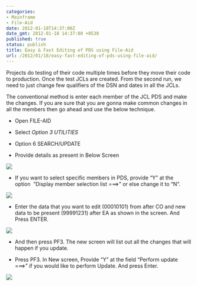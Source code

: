 ```yaml
---
categories:
- Mainframe
- File-Aid
date: 2012-01-18T14:37:00Z
date_gmt: 2012-01-18 14:37:00 +0530
published: true
status: publish
title: Easy & Fast Editing of PDS using File-Aid
url: /2012/01/18/easy-fast-editing-of-pds-using-file-aid/
---
```


Projects do testing of their code multiple times before they move their code to production. Once the test JCLs are created. From the second run, we need to just change few qualifiers of the DSN and dates in all the JCLs.

The conventional method is enter each member of the JCL PDS and make the changes. If you are sure that you are gonna make common changes in all the members then go ahead and use the below technique.

- Open FILE-AID

- Select *Option 3 UTILITIES*

- Option 6 SEARCH/UPDATE 

- Provide details as present in Below Screen

<a href="http://mainframesf1.files.wordpress.com/2012/01/file-aid11.jpg"><img src="http://mainframesf1.files.wordpress.com/2012/01/file-aid11.jpg"></a>

- If you want to select specific members in PDS, provide “Y” at the option  ”Display member selection list ===>” or else change it to “N”.

<a href="http://mainframesf1.files.wordpress.com/2012/01/file-aid21.jpg"><img src="http://mainframesf1.files.wordpress.com/2012/01/file-aid21.jpg"></a>

- Enter the data that you want to edit (00010101) from after CO and new data to be present (99991231) after EA as shown in the screen. And Press ENTER.

<a href="http://mainframesf1.files.wordpress.com/2012/01/file-aid31.jpg"><img src="http://mainframesf1.files.wordpress.com/2012/01/file-aid31.jpg"></a>

- And then press PF3. The new screen will list out all the changes that will happen if you update.

- Press PF3. In New screen, Provide “Y” at the field “Perform update           ===>” if you would like to perform Update. And press Enter.

<a href="http://mainframesf1.files.wordpress.com/2012/01/file-aid41.jpg"><img src="http://mainframesf1.files.wordpress.com/2012/01/file-aid41.jpg"></a>
